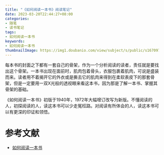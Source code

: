 ```yaml
---
title: "《如何阅读一本书》阅读笔记"
date: 2023-03-20T22:44:27+08:00
categories:
- 随笔 
- 读书笔记 
tags:
- 如何阅读一本书 
keywords:
- 如何阅读一本书 
thumbnailImage: https://img1.doubanio.com/view/subject/s/public/s1670978.jpg 
---
```


每本书的封面之下都有一套自己的骨架，作为一个分析阅读的读者，责任就是要找出这个骨架。一本书出现在面前时，肌肉包着骨头，衣服包裹着肌肉，可说是盛装而来。读者用不着揭开它的外衣或是撕去它的肌肉来得到在柔软表皮下的那套骨架，但是一定要用一双X光般的透视眼来看这本书，因为那是了解一本书、掌握其骨架的基础。

《如何阅读一本书》初版于1940年，1972年大幅增订改写为新版。不懂阅读的人，初探阅读的人，读这本书可以少走冤枉路。对阅读有所体会的人，读这本书可以有更深的印证和领悟。


<!--more-->

# 参考文献
- [如何阅读一本书](https://book.douban.com/subject/1013208/)
